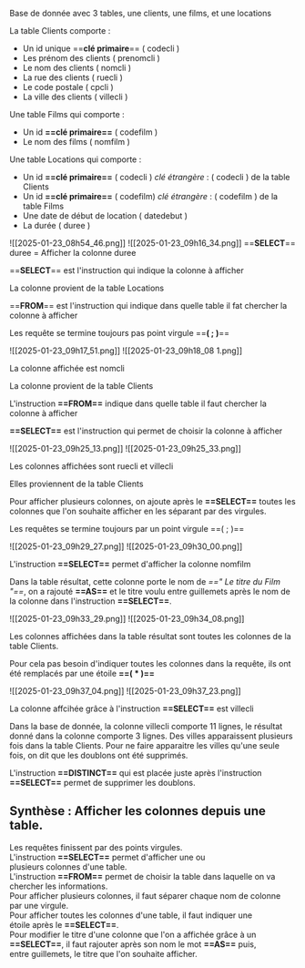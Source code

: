
Base de donnée avec 3 tables, une clients, une films, et une locations

La table Clients comporte : 

-  Un id unique ==**clé primaire**== ( codecli )
-  Les prénom des clients ( prenomcli )
-  Le nom des clients ( nomcli )
-  La rue des clients ( ruecli )
-  Le code postale ( cpcli )
-  La ville des clients ( villecli )

Une table Films qui comporte :
 - Un id **==clé primaire==** ( codefilm )
 - Le nom des films ( nomfilm )

Une table Locations qui comporte :
-  Un id **==clé primaire==** ( codecli ) *clé étrangère* : ( codecli ) de la table Clients
-  Un id **==clé primaire==** ( codefilm) *clé étrangère* : ( codefilm ) de la table Films
-  Une date de début de location ( datedebut )
-  La durée ( duree )


![[2025-01-23_08h54_46.png]]
![[2025-01-23_09h16_34.png]]
==**SELECT**== duree = Afficher la colonne duree 

==**SELECT**== est l'instruction qui indique la colonne à afficher

La colonne provient de la table Locations

==**FROM**== est l'instruction qui indique dans quelle table il fat chercher la colonne à afficher

Les requête se termine toujours pas point virgule ==**( ; )**==  


![[2025-01-23_09h17_51.png]]
![[2025-01-23_09h18_08 1.png]]

La colonne affichée est nomcli 

La colonne provient de la table Clients

L'instruction **==FROM==** indique dans quelle table il faut chercher la colonne à afficher

**==SELECT==** est l'instruction qui permet de choisir la colonne à afficher

![[2025-01-23_09h25_13.png]]
![[2025-01-23_09h25_33.png]]

Les colonnes affichées sont ruecli et villecli 

Elles proviennent de la table Clients

Pour afficher plusieurs colonnes, on ajoute après le **==SELECT==** toutes les colonnes que l'on souhaite afficher en les séparant par des virgules. 

Les requêtes se termine toujours par un point virgule ==(  ;  )== 

![[2025-01-23_09h29_27.png]]
![[2025-01-23_09h30_00.png]]

L'instruction **==SELECT==** permet d'afficher la colonne nomfilm 

Dans la table résultat, cette colonne porte le nom de *==" Le titre du Film "==*, on a rajouté **==AS==** et le titre voulu entre guillemets après le nom de la colonne dans l'instruction **==SELECT==**.


![[2025-01-23_09h33_29.png]] 
![[2025-01-23_09h34_08.png]]

Les colonnes affichées dans la table résultat sont toutes les colonnes de la table Clients.

Pour cela pas besoin d'indiquer toutes les colonnes dans la requête, ils ont été remplacés par une étoile **==(  *  )==**


![[2025-01-23_09h37_04.png]]
![[2025-01-23_09h37_23.png]]

La colonne affcihée grâce à l'instruction **==SELECT==** est villecli 

Dans la base de donnée, la colonne villecli comporte 11 lignes, le résultat donné dans la colonne comporte 3 lignes.
Des villes apparaissent plusieurs fois dans la table Clients. Pour ne faire apparaitre les villes qu'une seule fois, on dit que les doublons ont été supprimés.

L'instruction **==DISTINCT==** qui est placée juste après l'instruction **==SELECT==** permet de supprimer les doublons. 

## Synthèse : Afficher les colonnes depuis une table.

Les requêtes finissent par des points virgules.  
L'instruction **==SELECT==** permet d'afficher une ou plusieurs colonnes d'une table.  
L'instruction **==FROM==** permet de choisir la table dans laquelle on va chercher les informations.  
Pour afficher plusieurs colonnes, il faut séparer chaque nom de colonne par une virgule.  
Pour afficher toutes les colonnes d'une table, il faut indiquer une étoile après le **==SELECT==**.  
Pour modifier le titre d'une colonne que l'on a affichée grâce à un **==SELECT==**, il faut rajouter après son nom le mot **==AS==** puis, entre guillemets, le titre que l'on souhaite afficher.



